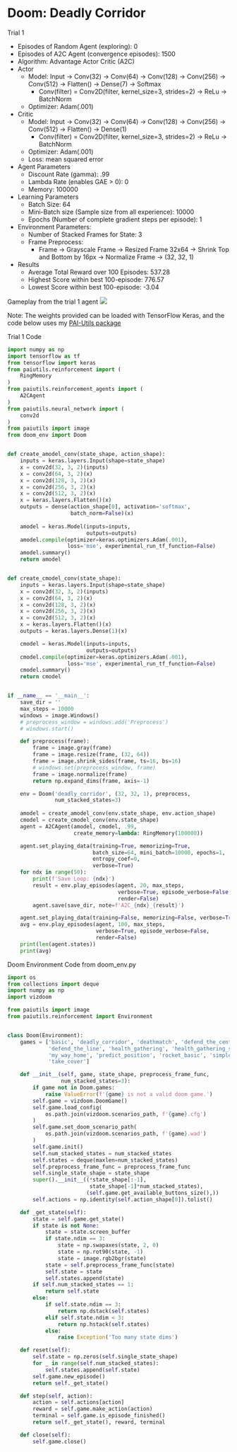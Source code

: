 # Doom: Deadly Corridor

Trial 1
- Episodes of Random Agent (exploring): 0
- Episodes of A2C Agent (convergence episodes): 1500
- Algorithm: Advantage Actor Critic (A2C)
- Actor
  - Model: Input -> Conv(32) -> Conv(64) -> Conv(128) -> Conv(256) -> Conv(512) -> Flatten() -> Dense(7) -> Softmax
    - Conv(filter) = Conv2D(filter, kernel_size=3, strides=2) -> ReLu -> BatchNorm 
  - Optimizer: Adam(.001)
- Critic
  - Model: Input -> Conv(32) -> Conv(64) -> Conv(128) -> Conv(256) -> Conv(512) -> Flatten() -> Dense(1)
    - Conv(filter) = Conv2D(filter, kernel_size=3, strides=2) -> ReLu -> BatchNorm 
  - Optimizer: Adam(.001)
  - Loss: mean squared error
- Agent Parameters
  - Discount Rate (gamma): .99
  - Lambda Rate (enables GAE > 0): 0
  - Memory: 100000
- Learning Parameters
  - Batch Size: 64
  - Mini-Batch size (Sample size from all experience): 10000
  - Epochs (Number of complete gradient steps per episode): 1
- Environment Parameters:
  - Number of Stacked Frames for State: 3
  - Frame Preprocess:
    - Frame -> Grayscale Frame -> Resized Frame 32x64 -> Shrink Top and Bottom by 16px -> Normalize Frame -> (32, 32, 1)
- Results
  - Average Total Reward over 100 Episodes: 537.28
  - Highest Score within best 100-episode: 776.57
  - Lowest Score within best 100-episode: -3.04

Gameplay from the trial 1 agent
![](./a2c_537.28_ep1500.gif)

Note: The weights provided can be loaded with TensorFlow Keras, and the code below uses my [PAI-Utils package](https://pypi.org/project/paiutils/)

Trial 1 Code
```python
import numpy as np
import tensorflow as tf
from tensorflow import keras
from paiutils.reinforcement import (
    RingMemory
)
from paiutils.reinforcement_agents import (
    A2CAgent
)
from paiutils.neural_network import (
    conv2d
)
from paiutils import image
from doom_env import Doom


def create_amodel_conv(state_shape, action_shape):
    inputs = keras.layers.Input(shape=state_shape)
    x = conv2d(32, 3, 2)(inputs)
    x = conv2d(64, 3, 2)(x)
    x = conv2d(128, 3, 2)(x)
    x = conv2d(256, 3, 2)(x)
    x = conv2d(512, 3, 2)(x)
    x = keras.layers.Flatten()(x)
    outputs = dense(action_shape[0], activation='softmax',
                    batch_norm=False)(x)
    
    amodel = keras.Model(inputs=inputs,
                         outputs=outputs)
    amodel.compile(optimizer=keras.optimizers.Adam(.001),
                   loss='mse', experimental_run_tf_function=False)
    amodel.summary()
    return amodel


def create_cmodel_conv(state_shape):
    inputs = keras.layers.Input(shape=state_shape)
    x = conv2d(32, 3, 2)(inputs)
    x = conv2d(64, 3, 2)(x)
    x = conv2d(128, 3, 2)(x)
    x = conv2d(256, 3, 2)(x)
    x = conv2d(512, 3, 2)(x)
    x = keras.layers.Flatten()(x)
    outputs = keras.layers.Dense(1)(x)

    cmodel = keras.Model(inputs=inputs,
                         outputs=outputs)
    cmodel.compile(optimizer=keras.optimizers.Adam(.001),
                   loss='mse', experimental_run_tf_function=False)
    cmodel.summary()
    return cmodel


if __name__ == '__main__':
    save_dir = ''
    max_steps = 10000
    windows = image.Windows()
    # preprocess_window = windows.add('Preprocess')
    # windows.start()

    def preprocess(frame):
        frame = image.gray(frame)
        frame = image.resize(frame, (32, 64))
        frame = image.shrink_sides(frame, ts=16, bs=16)
        # windows.set(preprocess_window, frame)
        frame = image.normalize(frame)
        return np.expand_dims(frame, axis=-1)

    env = Doom('deadly_corridor', (32, 32, 1), preprocess,
               num_stacked_states=3)
    
    amodel = create_amodel_conv(env.state_shape, env.action_shape)
    cmodel = create_cmodel_conv(env.state_shape)
    agent = A2CAgent(amodel, cmodel, .99, 
                     create_memory=lambda: RingMemory(100000))

    agent.set_playing_data(training=True, memorizing=True,
                           batch_size=64, mini_batch=10000, epochs=1,
                           entropy_coef=0,
                           verbose=True)
    for ndx in range(50):
        print(f'Save Loop: {ndx}')
        result = env.play_episodes(agent, 20, max_steps,
                                   verbose=True, episode_verbose=False,
                                   render=False)
        agent.save(save_dir, note=f'A2C_{ndx}_{result}')

    agent.set_playing_data(training=False, memorizing=False, verbose=True)
    avg = env.play_episodes(agent, 100, max_steps,
                            verbose=True, episode_verbose=False,
                            render=False)
    print(len(agent.states))
    print(avg)
```

Doom Environment Code from doom_env.py
```python
import os
from collections import deque
import numpy as np
import vizdoom

from paiutils import image
from paiutils.reinforcement import Environment


class Doom(Environment):
    games = ['basic', 'deadly_corridor', 'deathmatch', 'defend_the_center',
             'defend_the_line', 'health_gathering', 'health_gathering_supreme',
             'my_way_home', 'predict_position', 'rocket_basic', 'simpler_basic',
             'take_cover']

    def __init__(self, game, state_shape, preprocess_frame_func,
                 num_stacked_states=3):
        if game not in Doom.games:
            raise ValueError(f'{game} is not a valid doom game.')
        self.game = vizdoom.DoomGame()
        self.game.load_config(
            os.path.join(vizdoom.scenarios_path, f'{game}.cfg')
        )
        self.game.set_doom_scenario_path(
            os.path.join(vizdoom.scenarios_path, f'{game}.wad')
        )
        self.game.init()
        self.num_stacked_states = num_stacked_states
        self.states = deque(maxlen=num_stacked_states)
        self.preprocess_frame_func = preprocess_frame_func
        self.single_state_shape = state_shape
        super().__init__((*state_shape[:-1],
                          state_shape[-1]*num_stacked_states),
                         (self.game.get_available_buttons_size(),))
        self.actions = np.identity(self.action_shape[0]).tolist()

    def _get_state(self):
        state = self.game.get_state()
        if state is not None:
            state = state.screen_buffer
            if state.ndim == 3:
                state = np.swapaxes(state, 2, 0)
                state = np.rot90(state, -1)
                state = image.rgb2bgr(state)
            state = self.preprocess_frame_func(state)
            self.state = state
            self.states.append(state)
        if self.num_stacked_states == 1:
            return self.state
        else:
            if self.state.ndim == 3:
                return np.dstack(self.states)
            elif self.state.ndim < 3:
                return np.hstack(self.states)
            else:
                raise Exception('Too many state dims')

    def reset(self):
        self.state = np.zeros(self.single_state_shape)
        for _ in range(self.num_stacked_states):
            self.states.append(self.state)
        self.game.new_episode()
        return self._get_state()

    def step(self, action):
        action = self.actions[action]
        reward = self.game.make_action(action)
        terminal = self.game.is_episode_finished()
        return self._get_state(), reward, terminal

    def close(self):
        self.game.close()
```

